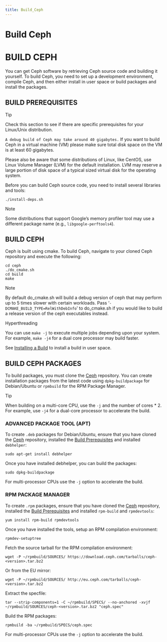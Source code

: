 ```yaml
---
title: Build_Ceph
---
```


# Build Ceph

# **BUILD CEPH**

You can get Ceph software by retrieving Ceph source code and building it yourself. To build Ceph, you need to set up a development environment, compile Ceph, and then either install in user space or build packages and install the packages.

## **BUILD PREREQUISITES**

Tip

Check this section to see if there are specific prerequisites for your Linux/Unix distribution.

`A debug build of Ceph may take around 40 gigabytes.` If you want to build Ceph in a virtual machine (VM) please make sure total disk space on the VM is at least 60 gigabytes.

Please also be aware that some distributions of Linux, like CentOS, use Linux Volume Manager (LVM) for the default installation. LVM may reserve a large portion of disk space of a typical sized virtual disk for the operating system.

Before you can build Ceph source code, you need to install several libraries and tools:

```
./install-deps.sh
```

Note

Some distributions that support Google’s memory profiler tool may use a different package name (e.g., `libgoogle-perftools4`).

## **BUILD CEPH**

Ceph is built using cmake. To build Ceph, navigate to your cloned Ceph repository and execute the following:

```
cd ceph
./do_cmake.sh
cd build
make
```

Note

By default do_cmake.sh will build a debug version of ceph that may perform up to 5 times slower with certain workloads. Pass ‘`-DCMAKE_BUILD_TYPE=RelWithDebInfo`’ to do_cmake.sh if you would like to build a release version of the ceph executables instead.

Hyperthreading

You can use `make -j` to execute multiple jobs depending upon your system. For example, `make -j4` for a dual core processor may build faster.

See [Installing a Build](https://docs.ceph.com/docs/master/install/install-storage-cluster#installing-a-build) to install a build in user space.

## **BUILD CEPH PACKAGES**

To build packages, you must clone the [Ceph](https://docs.ceph.com/docs/master/install/clone-source) repository. You can create installation packages from the latest code using `dpkg-buildpackage` for Debian/Ubuntu or `rpmbuild` for the RPM Package Manager.

Tip

When building on a multi-core CPU, use the `-j` and the number of cores * 2. For example, use `-j4` for a dual-core processor to accelerate the build.

### **ADVANCED PACKAGE TOOL (APT)**

To create `.deb` packages for Debian/Ubuntu, ensure that you have cloned the [Ceph](https://docs.ceph.com/docs/master/install/clone-source) repository, installed the [Build Prerequisites](https://docs.ceph.com/docs/master/install/build-ceph/#build-prerequisites) and installed `debhelper`:

```
sudo apt-get install debhelper
```

Once you have installed debhelper, you can build the packages:

```
sudo dpkg-buildpackage
```

For multi-processor CPUs use the `-j` option to accelerate the build.

### **RPM PACKAGE MANAGER**

To create `.rpm` packages, ensure that you have cloned the [Ceph](https://docs.ceph.com/docs/master/install/clone-source) repository, installed the [Build Prerequisites](https://docs.ceph.com/docs/master/install/build-ceph/#build-prerequisites) and installed `rpm-build` and `rpmdevtools`:

```
yum install rpm-build rpmdevtools
```

Once you have installed the tools, setup an RPM compilation environment:

```
rpmdev-setuptree
```

Fetch the source tarball for the RPM compilation environment:

```
wget -P ~/rpmbuild/SOURCES/ https://download.ceph.com/tarballs/ceph-<version>.tar.bz2
```

Or from the EU mirror:

```
wget -P ~/rpmbuild/SOURCES/ http://eu.ceph.com/tarballs/ceph-<version>.tar.bz2
```

Extract the specfile:

```
tar --strip-components=1 -C ~/rpmbuild/SPECS/ --no-anchored -xvjf ~/rpmbuild/SOURCES/ceph-<version>.tar.bz2 "ceph.spec"
```

Build the RPM packages:

```
rpmbuild -ba ~/rpmbuild/SPECS/ceph.spec
```

For multi-processor CPUs use the `-j` option to accelerate the build.